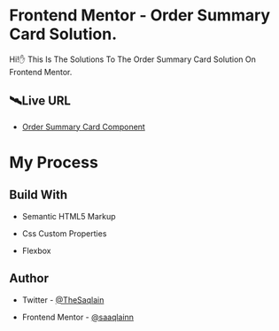 
# Frontend Mentor - Order Summary Card Solution.

Hi!✋ This Is The Solutions To The Order Summary Card Solution On Frontend Mentor.

## 🛰Live URL

 - [ Order Summary Card Component](https://saaqlainn.github.io/FrontEnd-Tasks/Order%20summary%20Card)


# My Process

## Build With

- Semantic HTML5 Markup

- Css Custom Properties

- Flexbox


## Author

- Twitter - [@TheSaqlain](https://twitter.com/TheSaqlain)

- Frontend Mentor - [@saaqlainn](https://www.frontendmentor.io/home)
